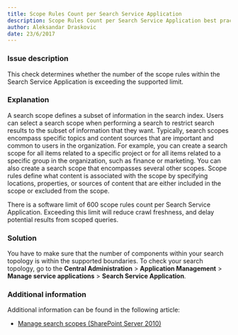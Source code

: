 ```yaml
---
title: Scope Rules Count per Search Service Application 
description: Scope Rules Count per Search Service Application best practices report by SPDocKit determines whether the number of the scope rules within the Search Service Application is exceeding the supported limit.
author: Aleksandar Draskovic 
date: 23/6/2017
---
```

### Issue description
This check determines whether the number of the scope rules within the Search Service Application is exceeding the supported limit.
### Explanation
A search scope defines a subset of information in the search index. Users can select a search scope when performing a search to restrict search results to the subset of information that they want. Typically, search scopes encompass specific topics and content sources that are important and common to users in the organization. For example, you can create a search scope for all items related to a specific project or for all items related to a specific group in the organization, such as finance or marketing. You can also create a search scope that encompasses several other scopes. Scope rules define what content is associated with the scope by specifying locations, properties, or sources of content that are either included in the scope or excluded from the scope.

There is a software limit of 600 scope rules count per Search Service Application. Exceeding this limit will reduce crawl freshness, and delay potential results from scoped queries.
### Solution
You have to make sure that the number of components within your search topology is within the supported boundaries. To check your search topology, go to the **Central Administration** > **Application Management** > **Manage service applications** > **Search Service Application**.
### Additional information 
Additional information can be found in the following article:
* [Manage search scopes (SharePoint Server 2010)](https://technet.microsoft.com/en-us/library/ee792872(v=office.14).aspx)